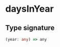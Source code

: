# daysInYear

## Type signature

<!-- prettier-ignore-start -->
```typescript
(year: any) => any
```
<!-- prettier-ignore-end -->
